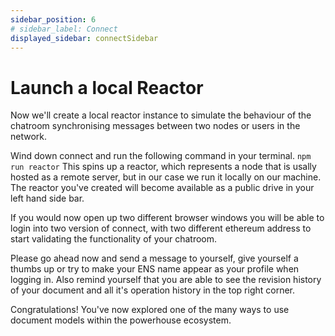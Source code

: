 ```yaml
---
sidebar_position: 6
# sidebar_label: Connect
displayed_sidebar: connectSidebar
---
```


# Launch a local Reactor

Now we'll create a local reactor instance to simulate the behaviour of the chatroom synchronising messages between two nodes or users in the network. 

Wind down connect and run the following command in your terminal. 
`npm run reactor`
This spins up a reactor, which represents a node that is usally hosted as a remote server, but in our case we run it locally on our machine. The reactor you've created will become available as a public drive in your left hand side bar. 

If you would now open up two different browser windows you will be able to login into two version of connect, with two different ethereum address to start validating the functionality of your chatroom. 

Please go ahead now and send a message to yourself, give yourself a thumbs up or try to make your ENS name appear as your profile when logging in. Also remind yourself that you are able to see the revision history of your document and all it's operation history in the top right corner. 

Congratulations! You've now explored one of the many ways to use document models within the powerhouse ecosystem. 